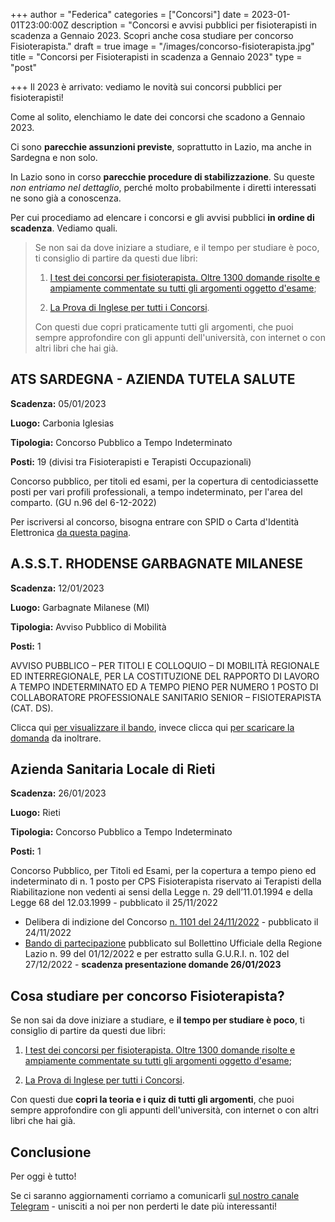 +++
author = "Federica"
categories = ["Concorsi"]
date = 2023-01-01T23:00:00Z
description = "Concorsi e avvisi pubblici per fisioterapisti in scadenza a Gennaio 2023. Scopri anche cosa studiare per concorso Fisioterapista."
draft = true
image = "/images/concorso-fisioterapista.jpg"
title = "Concorsi per Fisioterapisti in scadenza a Gennaio 2023"
type = "post"

+++
Il 2023 è arrivato: vediamo le novità sui concorsi pubblici per fisioterapisti!

Come al solito, elenchiamo le date dei concorsi che scadono a Gennaio 2023.

Ci sono **parecchie assunzioni previste**, soprattutto in Lazio, ma anche in Sardegna e non solo. 

In Lazio sono in corso **parecchie procedure di stabilizzazione**. Su queste _non entriamo nel dettaglio_, perché molto probabilmente i diretti interessati ne sono già a conoscenza. 

Per cui procediamo ad elencare i concorsi e gli avvisi pubblici **in ordine di scadenza**. Vediamo quali.

> Se non sai da dove iniziare a studiare, e il tempo per studiare è poco, ti consiglio di partire da questi due libri:
>
> 1) [I test dei concorsi per fisioterapista. Oltre 1300 domande risolte e ampiamente commentate su tutti gli argomenti oggetto d'esame](https://amzn.to/3WC4uhm "I test dei concorsi per fisioterapista. Oltre 1300 domande risolte e ampiamente commentate su tutti gli argomenti oggetto d'esame | Amazon.it");
>
> 2) [La Prova di Inglese per tutti i Concorsi](https://amzn.to/3WXhX35 "La Prova di Inglese per tutti i Concorsi | Amazon.it").
>
> Con questi due copri praticamente tutti gli argomenti, che puoi sempre approfondire con gli appunti dell'università, con internet o con altri libri che hai già.

## ATS SARDEGNA - AZIENDA TUTELA SALUTE

**Scadenza:** 05/01/2023

**Luogo:** Carbonia Iglesias

**Tipologia:** Concorso Pubblico a Tempo Indeterminato

**Posti:** 19 (divisi tra Fisioterapisti e Terapisti Occupazionali)

Concorso pubblico, per titoli ed esami, per la copertura di centodiciassette posti per vari profili professionali, a tempo indeterminato, per l'area del comparto. (GU n.96 del 6-12-2022)

Per iscriversi al concorso, bisogna entrare con SPID o Carta d'Identità Elettronica [da questa pagina](https://ares-sardegna.iscrizioneconcorsi.it/login.aspx "ARES Sardegna").

## A.S.S.T. RHODENSE GARBAGNATE MILANESE

**Scadenza:** 12/01/2023

**Luogo:** Garbagnate Milanese (MI)

**Tipologia:** Avviso Pubblico di Mobilità

**Posti:** 1

AVVISO PUBBLICO – PER TITOLI E COLLOQUIO – DI MOBILITÀ REGIONALE ED INTERREGIONALE, PER LA COSTITUZIONE DEL RAPPORTO DI LAVORO A TEMPO INDETERMINATO ED A TEMPO PIENO PER NUMERO 1 POSTO DI COLLABORATORE PROFESSIONALE SANITARIO SENIOR – FISIOTERAPISTA (CAT. DS).

Clicca qui [per visualizzare il bando](https://www.asst-rhodense.it/inew/ASST/concorsi/2022/13-12-2022/FISIOTERAPISTA/bando-fisioterapista-ds.pdf "ASST Mobilità Bando"), invece clicca qui [per scaricare la domanda](https://www.asst-rhodense.it/inew/ASST/concorsi/2022/13-12-2022/FISIOTERAPISTA/facsimile-fisioterapista-ds.docx "Domanda ASST Mobilità") da inoltrare.

## Azienda Sanitaria Locale di Rieti

**Scadenza:** 26/01/2023

**Luogo:** Rieti

**Tipologia:** Concorso Pubblico a Tempo Indeterminato

**Posti:** 1

Concorso Pubblico, per Titoli ed Esami, per la copertura a tempo pieno ed indeterminato di n. 1 posto per CPS Fisioterapista riservato ai Terapisti della Riabilitazione non vedenti ai sensi della Legge n. 29 dell’11.01.1994 e della Legge 68 del 12.03.1999 - pubblicato il 25/11/2022

* Delibera di indizione del Concorso [n. 1101 del 24/11/2022](https://www.asl.rieti.it/fileadmin/Concorsi_ed_Avvisi/Concorsi/FISIOTERAPISTA_NON_VEDENTE/2022_1101.PDF) - pubblicato il 24/11/2022
* [Bando di partecipazione](https://www.asl.rieti.it/fileadmin/Concorsi_ed_Avvisi/Concorsi/FISIOTERAPISTA_NON_VEDENTE/2022_BUR-2022-99-0.pdf) pubblicato sul Bollettino Ufficiale della Regione Lazio n. 99 del 01/12/2022 e per estratto sulla G.U.R.I. n. 102 del 27/12/2022 - **scadenza presentazione domande 26/01/2023**

## Cosa studiare per concorso Fisioterapista?

Se non sai da dove iniziare a studiare, e **il tempo per studiare è poco**, ti consiglio di partire da questi due libri:

1) [I test dei concorsi per fisioterapista. Oltre 1300 domande risolte e ampiamente commentate su tutti gli argomenti oggetto d'esame](https://amzn.to/3WC4uhm "I test dei concorsi per fisioterapista. Oltre 1300 domande risolte e ampiamente commentate su tutti gli argomenti oggetto d'esame | Amazon.it");

2) [La Prova di Inglese per tutti i Concorsi](https://amzn.to/3WXhX35 "La Prova di Inglese per tutti i Concorsi | Amazon.it").

Con questi due **copri la teoria e i quiz di tutti gli argomenti**, che puoi sempre approfondire con gli appunti dell'università, con internet o con altri libri che hai già.

## Conclusione

Per oggi è tutto!

Se ci saranno aggiornamenti corriamo a comunicarli [sul nostro canale Telegram](https://t.me/fisioterapisti_official "Fisioterapisti") - unisciti a noi per non perderti le date più interessanti!